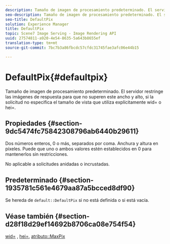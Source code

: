 ```yaml
---
description: Tamaño de imagen de procesamiento predeterminado. El servidor restringe las imágenes de respuesta para que no superen este ancho y alto, si la solicitud no especifica el tamaño de vista que utiliza explícitamente wid= o hei=.
seo-description: Tamaño de imagen de procesamiento predeterminado. El servidor restringe las imágenes de respuesta para que no superen este ancho y alto, si la solicitud no especifica el tamaño de vista que utiliza explícitamente wid= o hei=.
seo-title: DefaultPix
solution: Experience Manager
title: DefaultPix
topic: Scene7 Image Serving - Image Rendering API
uuid: 27574811-a920-4e54-8635-5a643b8655ef
translation-type: tm+mt
source-git-commit: 7bc7b3a86fbcdc57cfdc31745fae3afc06e44b15

---
```



# DefaultPix{#defaultpix}

Tamaño de imagen de procesamiento predeterminado. El servidor restringe las imágenes de respuesta para que no superen este ancho y alto, si la solicitud no especifica el tamaño de vista que utiliza explícitamente wid= o hei=.

## Propiedades {#section-9dc5474fc75842308796ab6440b29611}

Dos números enteros, 0 o más, separados por coma. Anchura y altura en píxeles. Puede que uno o ambos valores estén establecidos en 0 para mantenerlos sin restricciones.

No aplicable a solicitudes anidadas o incrustadas.

## Predeterminado {#section-1935781c561e4679aa87a5bcced8df90}

Se hereda de `default::DefaultPix` si no está definida o si está vacía.

## Véase también {#section-d28f18d29ef14692b8706ca08e754f54}

[wid=](../../../../../ir-api/http-protocol/image-rendering-api-ref/c-ir-http-protocol-ref/c-ir-http-protocol-command-reference/r-ir-wid.md#reference-b7e691b0624941168c94b2749ae233ec) , [hei=](../../../../../ir-api/http-protocol/image-rendering-api-ref/c-ir-http-protocol-ref/c-ir-http-protocol-command-reference/r-ir-hei.md#reference-1c08f60365a94417a39867c09cac5478), [atributo::MaxPix](../../../../../ir-api/material-cat/image-rendering-api-ref/c-ir-material-catalog/c-ir-attributes-reference/r-ir-maxpix.md#reference-569f186bbc2840a6bd3cffa8ff3e7657)

